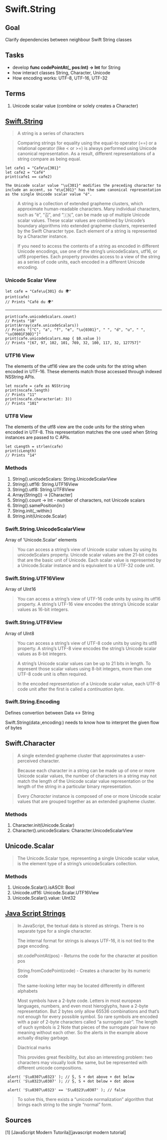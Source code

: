 # Swift.String

## Goal

Clarify dependencies between neighbour Swift String classes

## Tasks

- develop **func codePointAt(_ pos:Int) -> Int** for String
- how interact classes String, Character, Unicode
- How encoding works: UTF-8, UTF-16, UTF-32

## Terms
1. Unicode scalar value (combine or solely creates a Character)

## [Swift.String][Swift String Docs]
> A string is a series of characters

> Comparing strings for equality using the equal-to operator (==) or a relational operator (like < or >=) is always performed using Unicode canonical representation. As a result, different representations of a string compare as being equal.

    let cafe1 = "Cafe\u{301}"
    let cafe2 = "Café"
    print(cafe1 == cafe2)

    The Unicode scalar value "\u{301}" modifies the preceding character to include an accent, so "e\u{301}" has the same canonical representation as the single Unicode scalar value "é".

> A string is a collection of extended grapheme clusters, which approximate human-readable characters. Many individual characters, such as “é”, “김”, and “🇮🇳”, can be made up of multiple Unicode scalar values. These scalar values are combined by Unicode’s boundary algorithms into extended grapheme clusters, represented by the Swift Character type. Each element of a string is represented by a Character instance.

> If you need to access the contents of a string as encoded in different Unicode encodings, use one of the string’s unicodeScalars, utf16, or utf8 properties. Each property provides access to a view of the string as a series of code units, each encoded in a different Unicode encoding.

### Unicode Scalar View

    let cafe = "Cafe\u{301} du 🌍"
    print(cafe)
    // Prints "Café du 🌍"
 ---
    print(cafe.unicodeScalars.count)
    // Prints "10"
    print(Array(cafe.unicodeScalars))
    // Prints "["C", "a", "f", "e", "\u{0301}", " ", "d", "u", " ", "\u{0001F30D}"]"
    print(cafe.unicodeScalars.map { $0.value })
    // Prints "[67, 97, 102, 101, 769, 32, 100, 117, 32, 127757]"

### UTF16 View
The elements of the utf16 view are the code units for the string when encoded in UTF-16. These elements match those accessed through indexed NSString APIs.

    let nscafe = cafe as NSString
    print(nscafe.length)
    // Prints "11"
    print(nscafe.character(at: 3))
    // Prints "101"

### UTF8 View
The elements of the utf8 view are the code units for the string when encoded in UTF-8. This representation matches the one used when String instances are passed to C APIs.

    let cLength = strlen(cafe)
    print(cLength)
    // Prints "14"


### Methods
1. String().unicodeScalars: String.UnicodeScalarView
1. String().utf16: String.UTF16View
1. String().utf8: String.UTF8View
1. Array(String()) -> [Character]
1. String().count -> Int - number of characters, not Unicode scalars
1. String().samePosition(in:)
1. String.init(_:within:)
1. String.init(Unicode.Scalar)

### Swift.String.UnicodeScalarView
Array of 'Unicode.Scalar' elements
> You can access a string’s view of Unicode scalar values by using its unicodeScalars property. Unicode scalar values are the 21-bit codes that are the basic unit of Unicode. Each scalar value is represented by a Unicode.Scalar instance and is equivalent to a UTF-32 code unit.

### Swift.String.UTF16View
Array of UInt16
>You can access a string’s view of UTF-16 code units by using its utf16 property. A string’s UTF-16 view encodes the string’s Unicode scalar values as 16-bit integers. 

### Swift.String.UTF8View
Array of UInt8
>You can access a string’s view of UTF-8 code units by using its utf8 property. A string’s UTF-8 view encodes the string’s Unicode scalar values as 8-bit integers.

>A string’s Unicode scalar values can be up to 21 bits in length. To represent those scalar values using 8-bit integers, more than one UTF-8 code unit is often required.

>In the encoded representation of a Unicode scalar value, each UTF-8 code unit after the first is called a *continuation byte*.

### Swift.String.Encoding
Defines convertion between Data <-> String

Swift.String(data:,encoding:) needs to know how to interpret the given flow of bytes

## Swift.Character
>A single extended grapheme cluster that approximates a user-perceived character.

>Because each character in a string can be made up of one or more Unicode scalar values, the number of characters in a string may not match the length of the Unicode scalar value representation or the length of the string in a particular binary representation.

> Every *Character* instance is composed of one or more Unicode scalar values that are grouped together as an extended grapheme cluster.

### Methods
1. Character.init(Unicode.Scalar)
1. Character().unicodeScalars: Character.UnicodeScalarView

## Unicode.Scalar
> The Unicode.Scalar type, representing a single Unicode scalar value, is the element type of a string’s unicodeScalars collection.

### Methods
1. Unicode.Scalar().isASCII: Bool
1. Unicode.utf16: Unicode.Scalar.UTF16View
1. Unicode.Scalar().value: UInt32


## [Java Script Strings][javascript MT strings]
> In JavaScript, the textual data is stored as strings. There is no separate type for a single character.
>
> The internal format for strings is always UTF-16, it is not tied to the page encoding.


> str.codePointAt(pos) - Returns the code for the character at position pos

> String.fromCodePoint(code) - Creates a character by its numeric code

> The same-looking letter may be located differently in different alphabets

> Most symbols have a 2-byte code. Letters in most european languages, numbers, and even most hieroglyphs, have a 2-byte representation.
But 2 bytes only allow 65536 combinations and that’s not enough for every possible symbol. So rare symbols are encoded with a pair of 2-byte characters called “a surrogate pair”.
The length of such symbols is 2
> Note that pieces of the surrogate pair have no meaning without each other. So the alerts in the example above actually display garbage.

> Diactrical marks
>
> This provides great flexibility, but also an interesting problem: two characters may visually look the same, but be represented with different unicode compositions.

     alert( 'S\u0307\u0323' ); // Ṩ, S + dot above + dot below
     alert( 'S\u0323\u0307' ); // Ṩ, S + dot below + dot above

     alert( 'S\u0307\u0323' == 'S\u0323\u0307' ); // false

> To solve this, there exists a “unicode normalization” algorithm that brings each string to the single “normal” form.




## Sources
[1] [JavaScript Modern Tutorila][javascript modern tutorial]

[javascript MT]: https://javascript.info
[javascript MT strings]: https://javascript.info/string
[javascript MT Surrogate pairs]: https://javascript.info/string#surrogate-pairs
[javascript MT Diactrical marks and normalization]: https://javascript.info/string#diacritical-marks-and-normalization

[Unicode standard]:http://www.unicode.org/versions/Unicode11.0.0/
[Unicode normalization forms]:http://www.unicode.org/reports/tr15/
[Unicode FAQ]:http://www.unicode.org/faq//utf_bom.html#UTF32

[Swift String Docs]:https://developer.apple.com/documentation/swift/string
[Swift String Book]:https://docs.swift.org/swift-book/LanguageGuide/StringsAndCharacters.html